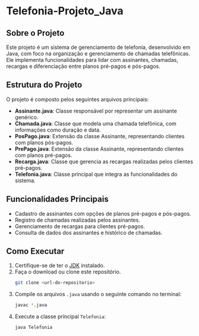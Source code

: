 # Telefonia-Projeto_Java

## Sobre o Projeto
Este projeto é um sistema de gerenciamento de telefonia, desenvolvido em Java, com foco na organização e gerenciamento de chamadas telefônicas. Ele implementa funcionalidades para lidar com assinantes, chamadas, recargas e diferenciação entre planos pré-pagos e pós-pagos.

## Estrutura do Projeto
O projeto é composto pelos seguintes arquivos principais:

- **Assinante.java**: Classe responsável por representar um assinante genérico.
- **Chamada.java**: Classe que modela uma chamada telefônica, com informações como duração e data.
- **PosPago.java**: Extensão da classe Assinante, representando clientes com planos pós-pagos.
- **PrePago.java**: Extensão da classe Assinante, representando clientes com planos pré-pagos.
- **Recarga.java**: Classe que gerencia as recargas realizadas pelos clientes pré-pagos.
- **Telefonia.java**: Classe principal que integra as funcionalidades do sistema.

## Funcionalidades Principais
- Cadastro de assinantes com opções de planos pré-pagos e pós-pagos.
- Registro de chamadas realizadas pelos assinantes.
- Gerenciamento de recargas para clientes pré-pagos.
- Consulta de dados dos assinantes e histórico de chamadas.

## Como Executar
1. Certifique-se de ter o [JDK](https://www.oracle.com/java/technologies/javase-downloads.html) instalado.
2. Faça o download ou clone este repositório.
   ```bash
   git clone <url-do-repositorio>
   ```
3. Compile os arquivos `.java` usando o seguinte comando no terminal:
   ```bash
   javac *.java
   ```
4. Execute a classe principal `Telefonia`:
   ```bash
   java Telefonia
   ```
